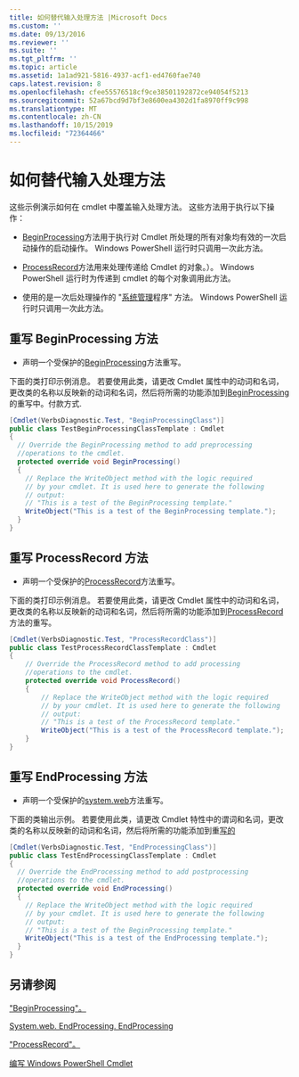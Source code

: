 ```yaml
---
title: 如何替代输入处理方法 |Microsoft Docs
ms.custom: ''
ms.date: 09/13/2016
ms.reviewer: ''
ms.suite: ''
ms.tgt_pltfrm: ''
ms.topic: article
ms.assetid: 1a1ad921-5816-4937-acf1-ed4760fae740
caps.latest.revision: 8
ms.openlocfilehash: cfee55576518cf9ce38501192872ce94054f5213
ms.sourcegitcommit: 52a67bcd9d7bf3e8600ea4302d1fa8970ff9c998
ms.translationtype: MT
ms.contentlocale: zh-CN
ms.lasthandoff: 10/15/2019
ms.locfileid: "72364466"
---
```

# <a name="how-to-override-input-processing-methods"></a>如何替代输入处理方法

这些示例演示如何在 cmdlet 中覆盖输入处理方法。 这些方法用于执行以下操作：

- [BeginProcessing](/dotnet/api/System.Management.Automation.Cmdlet.BeginProcessing)方法用于执行对 Cmdlet 所处理的所有对象均有效的一次启动操作的启动操作。 Windows PowerShell 运行时只调用一次此方法。

- [ProcessRecord](/dotnet/api/System.Management.Automation.Cmdlet.ProcessRecord)方法用来处理传递给 Cmdlet 的对象。）。 Windows PowerShell 运行时为传递到 cmdlet 的每个对象调用此方法。

- 使用的是一次后处理操作的 "[系统管理](/dotnet/api/System.Management.Automation.Cmdlet.EndProcessing)程序" 方法。 Windows PowerShell 运行时只调用一次此方法。

## <a name="to-override-the-beginprocessing-method"></a>重写 BeginProcessing 方法

- 声明一个受保护的[BeginProcessing](/dotnet/api/System.Management.Automation.Cmdlet.BeginProcessing)方法重写。

下面的类打印示例消息。 若要使用此类，请更改 Cmdlet 属性中的动词和名词，更改类的名称以反映新的动词和名词，然后将所需的功能添加到[BeginProcessing](/dotnet/api/System.Management.Automation.Cmdlet.BeginProcessing)的重写中。付款方式.

```csharp
[Cmdlet(VerbsDiagnostic.Test, "BeginProcessingClass")]
public class TestBeginProcessingClassTemplate : Cmdlet
{
  // Override the BeginProcessing method to add preprocessing
  //operations to the cmdlet.
  protected override void BeginProcessing()
  {
    // Replace the WriteObject method with the logic required
    // by your cmdlet. It is used here to generate the following
    // output:
    // "This is a test of the BeginProcessing template."
    WriteObject("This is a test of the BeginProcessing template.");
  }
}
```

## <a name="to-override-the-processrecord-method"></a>重写 ProcessRecord 方法

- 声明一个受保护的[ProcessRecord](/dotnet/api/System.Management.Automation.Cmdlet.ProcessRecord)方法重写。

下面的类打印示例消息。 若要使用此类，请更改 Cmdlet 属性中的动词和名词，更改类的名称以反映新的动词和名词，然后将所需的功能添加到[ProcessRecord](/dotnet/api/System.Management.Automation.Cmdlet.ProcessRecord)方法的重写。

```csharp
[Cmdlet(VerbsDiagnostic.Test, "ProcessRecordClass")]
public class TestProcessRecordClassTemplate : Cmdlet
{
    // Override the ProcessRecord method to add processing
    //operations to the cmdlet.
    protected override void ProcessRecord()
    {
        // Replace the WriteObject method with the logic required
        // by your cmdlet. It is used here to generate the following
        // output:
        // "This is a test of the ProcessRecord template."
        WriteObject("This is a test of the ProcessRecord template.");
    }
}

```

## <a name="to-override-the-endprocessing-method"></a>重写 EndProcessing 方法

- 声明一个受保护的[system.web](/dotnet/api/System.Management.Automation.Cmdlet.EndProcessing)方法重写。

下面的类输出示例。 若要使用此类，请更改 Cmdlet 特性中的谓词和名词，更改类的名称以反映新的动词和名词，然后将所需的功能添加到重[写的](/dotnet/api/System.Management.Automation.Cmdlet.EndProcessing)

```csharp
[Cmdlet(VerbsDiagnostic.Test, "EndProcessingClass")]
public class TestEndProcessingClassTemplate : Cmdlet
{
  // Override the EndProcessing method to add postprocessing
  //operations to the cmdlet.
  protected override void EndProcessing()
  {
    // Replace the WriteObject method with the logic required
    // by your cmdlet. It is used here to generate the following
    // output:
    // "This is a test of the BeginProcessing template."
    WriteObject("This is a test of the EndProcessing template.");
  }
}
```

## <a name="see-also"></a>另请参阅

["BeginProcessing"。](/dotnet/api/System.Management.Automation.Cmdlet.BeginProcessing)

[System.web. EndProcessing. EndProcessing](/dotnet/api/System.Management.Automation.Cmdlet.EndProcessing)

["ProcessRecord"。](/dotnet/api/System.Management.Automation.Cmdlet.ProcessRecord)

[编写 Windows PowerShell Cmdlet](./writing-a-windows-powershell-cmdlet.md)
